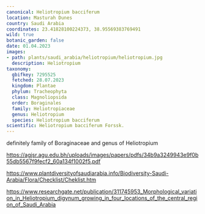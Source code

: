 ```yaml
---
canonical: Heliotropium bacciferum
location: Masturah Dunes
country: Saudi Arabia
coordinates: 23.41828100224373, 38.95569383769491
wild: true
botanic_garden: false
date: 01.04.2023
images:
- path: plants/saudi_arabia/heliotropium/heliotropium.jpg
  description: Heliotropium
taxonomy:
  gbifkey: 7295525
  fetched: 28.07.2023
  kingdom: Plantae
  phylum: Tracheophyta
  class: Magnoliopsida
  order: Boraginales
  family: Heliotropiaceae
  genus: Heliotropium
  species: Heliotropium bacciferum
scientific: Heliotropium bacciferum Forssk.
---
```


definitely family of Boraginaceae and genus of Heliotropium

https://agjsr.agu.edu.bh/uploads/images/papers/pdfs/34b9a3249943e9f0b55db5567f9fecf2_60a134f1002f5.pdf

https://www.plantdiversityofsaudiarabia.info/Biodiversity-Saudi-Arabia/Flora/Checklist/Cheklist.htm

https://www.researchgate.net/publication/311745953_Morphological_variation_in_Heliotropium_digynum_growing_in_four_locations_of_the_central_region_of_Saudi_Arabia
